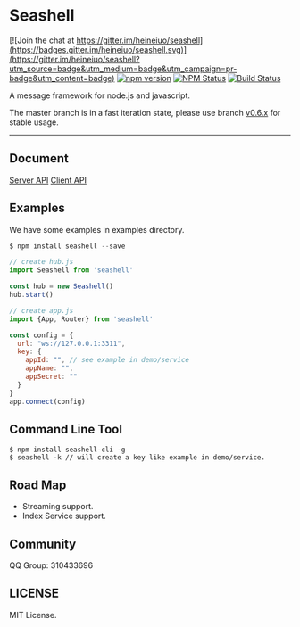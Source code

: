 # Seashell

[![Join the chat at https://gitter.im/heineiuo/seashell](https://badges.gitter.im/heineiuo/seashell.svg)](https://gitter.im/heineiuo/seashell?utm_source=badge&utm_medium=badge&utm_campaign=pr-badge&utm_content=badge)
[![npm version](https://img.shields.io/npm/v/seashell.svg?style=flat-square)](https://www.npmjs.com/package/seashell)
[![NPM Status](http://img.shields.io/npm/dm/seashell.svg?style=flat-square)](https://www.npmjs.org/package/seashell)
[![Build Status](http://img.shields.io/travis/heineiuo/seashell/master.svg?style=flat-square)](https://travis-ci.org/heineiuo/seashell)

A message framework for node.js and javascript.

The master branch is in a fast iteration state, please use branch [v0.6.x](https://github.com/heineiuo/seashell/tree/v0.6.x) for stable usage.

---

## Document

[Server API](./docs/API/Server.md)
[Client API](./docs/API/Client.md)

## Examples

We have some examples in examples directory.

```javascript
$ npm install seashell --save

// create hub.js
import Seashell from 'seashell'

const hub = new Seashell()
hub.start()

// create app.js
import {App, Router} from 'seashell'

const config = {
  url: "ws://127.0.0.1:3311",
  key: {
    appId: "", // see example in demo/service
    appName: "",
    appSecret: ""
  }
}
app.connect(config)

```

## Command Line Tool

```shell
$ npm install seashell-cli -g
$ seashell -k // will create a key like example in demo/service.
```


## Road Map

* Streaming support.
* Index Service support.


## Community

QQ Group: 310433696


## LICENSE

MIT License.
